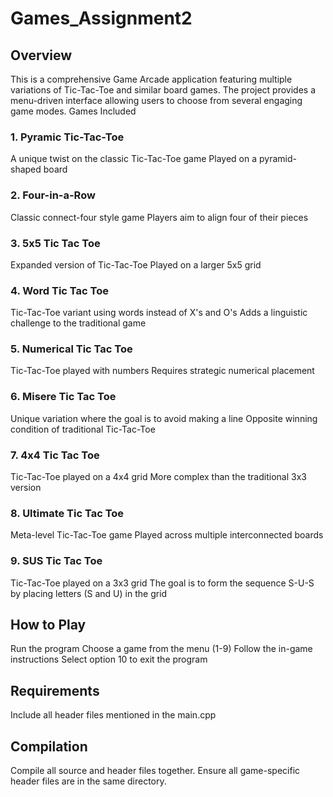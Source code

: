 # Games_Assignment2

## Overview
This is a comprehensive Game Arcade application featuring multiple variations of Tic-Tac-Toe and similar board games. The project provides a menu-driven interface allowing users to choose from several engaging game modes.
Games Included
### 1. Pyramic Tic-Tac-Toe

A unique twist on the classic Tic-Tac-Toe game
Played on a pyramid-shaped board

### 2. Four-in-a-Row

Classic connect-four style game
Players aim to align four of their pieces

### 3. 5x5 Tic Tac Toe

Expanded version of Tic-Tac-Toe
Played on a larger 5x5 grid

### 4. Word Tic Tac Toe

Tic-Tac-Toe variant using words instead of X's and O's
Adds a linguistic challenge to the traditional game

### 5. Numerical Tic Tac Toe

Tic-Tac-Toe played with numbers
Requires strategic numerical placement

### 6. Misere Tic Tac Toe

Unique variation where the goal is to avoid making a line
Opposite winning condition of traditional Tic-Tac-Toe

### 7. 4x4 Tic Tac Toe

Tic-Tac-Toe played on a 4x4 grid
More complex than the traditional 3x3 version

### 8. Ultimate Tic Tac Toe

Meta-level Tic-Tac-Toe game
Played across multiple interconnected boards

### 9. SUS Tic Tac Toe
Tic-Tac-Toe played on a 3x3 grid
The goal is to form the sequence S-U-S by placing letters (S and U) in the grid

## How to Play

Run the program
Choose a game from the menu (1-9)
Follow the in-game instructions
Select option 10 to exit the program

## Requirements

Include all header files mentioned in the main.cpp

## Compilation
Compile all source and header files together. Ensure all game-specific header files are in the same directory.
